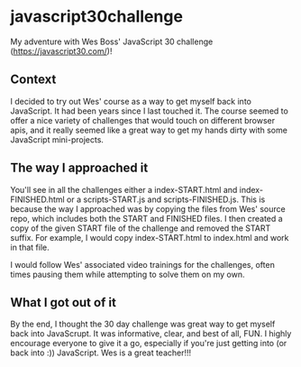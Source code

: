 # javascript30challenge
My adventure with Wes Boss' JavaScript 30 challenge (https://javascript30.com/)!

## Context

I decided to try out Wes' course as a way to get myself back into JavaScript. It had been years since I last touched it. The course seemed to offer a nice variety of challenges that would touch on different browser apis, and it really seemed like a great way to get my hands dirty with some JavaScript mini-projects.

## The way I approached it

You'll see in all the challenges either a index-START.html and index-FINISHED.html or a scripts-START.js and scripts-FINISHED.js. This is because the way I approached was by copying the files from Wes' source repo, which includes both the START and FINISHED files. I then created a copy of the given START file of the challenge and removed the START suffix. For example, I would copy index-START.html to index.html and work in that file.

I would follow Wes' associated video trainings for the challenges, often times pausing them while attempting to solve them on my own. 

## What I got out of it
By the end, I thought the 30 day challenge was great way to get myself back into JavaScrupt. It was informative, clear, and best of all, FUN. I highly encourage everyone to give it a go, especially if you're just getting into (or back into :)) JavaScript.
Wes is a great teacher!!!